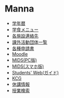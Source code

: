 # Manna

<!-- Google tag (gtag.js) -->
<script async src="https://www.googletagmanager.com/gtag/js?id=G-PKKNCFRTE2"></script>
<script>
  window.dataLayer = window.dataLayer || [];
  function gtag(){dataLayer.push(arguments);}
  gtag('js', new Date());

  gtag('config', 'G-PKKNCFRTE2');
</script>

- [学年暦](./calendar/)
- [学食メニュー](./gakushoku/)
- [各施設連絡先](./renraku/)
- [課外活動団体一覧](https://sites.google.com/view/manna-dantai)
- [各種申請書](./shinseisho/)
- [Moodle](https://moodle.kyoai.ac.jp/login/index.php)
- [MIDS(PC版)](https://mids3.cs.kyoai.ac.jp/up/faces/login/Com00501A.jsp)
- [MIDS(スマホ版)](https://mids3.cs.kyoai.ac.jp/up/up/co/smartphone/login.jsp)
- [Students' Web(ガイド)](https://www.kyoai.info/?page_id=2)
- [KCG](https://start.kyoai.ac.jp/start/auth/login)
- [休講情報](http://zero3.kyoai.org/kyuko.php)
- [授業検索](./subject-search/)
